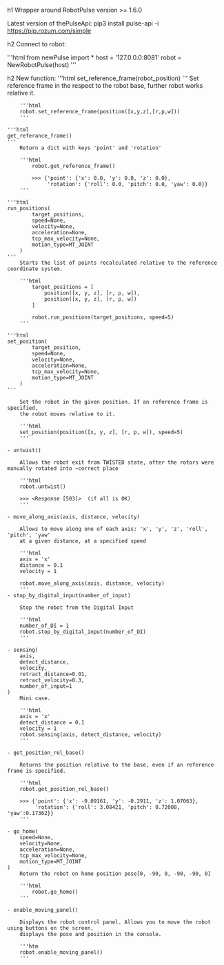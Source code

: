 h1 Wrapper around RobotPulse version >= 1.6.0

Latest version of thePulseApi: pip3 install pulse-api -i https://pip.rozum.com/simple

h2 Connect to robot:

'''html
from newPulse import *
host = '127.0.0.0:8081'
robot = NewRobotPulse(host)
'''

h2 New function:
    '''html
    set_reference_frame(robot_position)
    '''
        Set reference frame in the respect to the robot base,
        further robot works relative it.

        '''html
        robot.set_reference_frame(position([x,y,z],[r,p,w]))
        '''

    '''html
    get_referance_frame()
    '''
        Return a dict with keys 'point' and 'rotation'

        '''html
            robot.get_reference_frame()

            >>> {'point': {'x': 0.0, 'y': 0.0, 'z': 0.0},
                 'rotation': {'roll': 0.0, 'pitch': 0.0, 'yaw': 0.0}}
        '''

    '''html
    run_positions(
            target_positions,
            speed=None,
            velocity=None,
            acceleration=None,
            tcp_max_velocity=None,
            motion_type=MT_JOINT
        )
    '''
        Starts the list of points recalculated relative to the reference coordinate system.

        '''html
            target_positions = [
                position([x, y, z], [r, p, w]),
                position([x, y, z], [r, p, w])
            ]

            robot.run_positions(target_positions, speed=5)
        '''

    '''html
    set_position(
            target_position,
            speed=None,
            velocity=None,
            acceleration=None,
            tcp_max_velocity=None,
            motion_type=MT_JOINT
        )
    '''

        Set the robot in the given position. If an reference frame is specified,
        the robot moves relative to it.

        '''html
        set_position(position([x, y, z], [r, p, w]), speed=5)
        '''

    - untwist()

        Allows the robot exit from TWISTED state, after the rotors were manually rotated into ~correct place

        '''html
        robot.untwist()

        >>> <Response [503]>  (if all is OK)
        '''

    - move_along_axis(axis, distance, velocity)

        Allows to move along one of each axis: 'x', 'y', 'z', 'roll', 'pitch', 'yaw'
        at a given distance, at a specified speed

        '''html
        axis = 'x'
        distance = 0.1
        velocity = 1

        robot.move_along_axis(axis, distance, velocity)
        '''
    - stop_by_digital_input(number_of_input)

        Stop the robot from the Digital Input

        '''html
        number_of_DI = 1
        robot.stop_by_digital_input(number_of_DI)
        '''

    - sensing(
        axis,
        detect_distance,
        velocity,
        retract_distance=0.01,
        retract_velocity=0.3,
        number_of_input=1
    )
        Mini case.

        '''html
        axis = 'x'
        detect_distance = 0.1
        velocity = 1
        robot.sensing(axis, detect_distance, velocity)
        '''

    - get_position_rel_base()

        Returns the position relative to the base, even if an reference frame is specified.

        '''html
        robot.get_position_rel_base()

        >>> {'point': {'x': -0.09161, 'y': -0.2911, 'z': 1.07063},
             'rotation': {'roll': 3.08421, 'pitch': 0.72008, 'yaw':0.17362}}
        '''

    - go_home(
        speed=None,
        velocity=None,
        acceleration=None,
        tcp_max_velocity=None,
        motion_type=MT_JOINT
    )
        Return the robot on home position pose[0, -90, 0, -90, -90, 0]

        '''html
            robot.go_home()
        '''

    - enable_moving_panel()

        Displays the robot control panel. Allows you to move the robot using buttons on the screen,
        displays the pose and position in the console.

        '''htm
        robot.enable_moving_panel()
        '''
